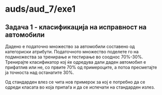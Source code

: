 # auds/aud_7/exe1
## Задача 1 - класификација на исправност на автомобили

Дадено е податочно множество за автомобили составено од категориски атрибути. Податочното множество поделете го на
подмножества за тренирање и тестирање во сооднос 70%-30%. Тренирајте класификатор кој ќе одредува дали даден автомобил е
прифатлив или не, со првите 70% од примероците, а потоа пресметајте ја точноста над останатите 30%.

Од стандарден влез се чита нов примерок за кој е потребно да се одреди класата во која припаѓа и да се испечати на
стандарден излез.